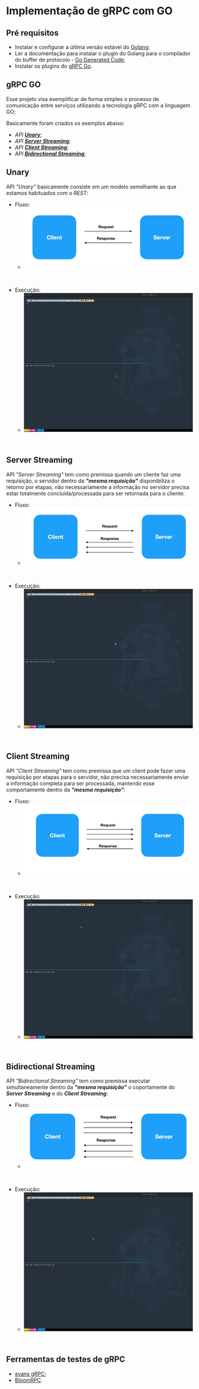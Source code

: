# Implementação de gRPC com GO

## Pré requisitos
- Instalar e configurar a última versão estável do [Golang](https://golang.org/dl/);
- Ler a documentação para instalar o plugin do Golang para o compilador do buffer de protocolo - [Go Generated Code](https://developers.google.com/protocol-buffers/docs/reference/go-generated);
- Instalar os plugins do [gRPC Go](https://grpc.io/docs/languages/go/quickstart/).

## gRPC GO
Esse projeto visa exemplificar de forma simples o processo de comunicação entre serviços utilizando a tecnologia gRPC com a linguagem GO;

Basicamente foram criados os exemplos abaixo:
- _API_ [**_Unary_**](#Unary);
- _API_ [**_Server Streaming_**](#Server-Streaming);
- _API_ [**_Client Streaming_**](#Client-Streaming);
- _API_ [**_Bidirectional Streaming_**](Bidirectional-Streaming);

## Unary
API _"Unary"_ basicamente consiste em um modelo semelhante ao que estamos habituados com o _REST_:
</br> 

- Fluxo:</br>
  - ![text](media/img/unary.png)
</br>

- Execução:</br>
  - ![](media/gif/unary.gif)
</br>

## Server Streaming
API _"Server Streaming"_ tem como premissa quando um cliente faz uma requisição, o servidor dentro da _**"mesma requisição"**_ disponibiliza o retorno por etapas, não necessariamente a informação no servidor precisa estar totalmente concluída/processada para ser retornada para o cliente:
</br>

- Fluxo: </br>
  - ![text](media/img/serverStreaming.png)
</br>

- Execução: </br>
  - ![](media/gif/serverStreaming.gif)
</br>

## Client Streaming
API _"Client Streaming"_ tem como premissa que um client pode fazer uma requisição por etapas para o servidor, não precisa necessariamente enviar a informação completa para ser processada, mantendo esse comportamente dentro da _**"mesma requisição"**_:
</br>

- Fluxo: </br>
  - ![text](media/img/clientStreaming.png)
</br>

- Execução: </br>
  - ![](media/gif/clientStreaming.gif)
</br>

## Bidirectional Streaming
API _"Bidirectional Streaming"_ tem como premissa executar simultaneamente dentro da _**"mesma requisição"**_ o coportamente do **_Server Streaming_** e do **_Client Streaming_**:
</br>

- Fluxo:</br>
   - ![text](media/img/bidirectional.png) 
</br>

- Execução: </br>
  - ![](media/gif/bidirectional.gif)
</br>

## Ferramentas de testes de gRPC
- [evans gRPC](https://github.com/ktr0731/evans);
- [BloomRPC](https://github.com/uw-labs/bloomrpc).


